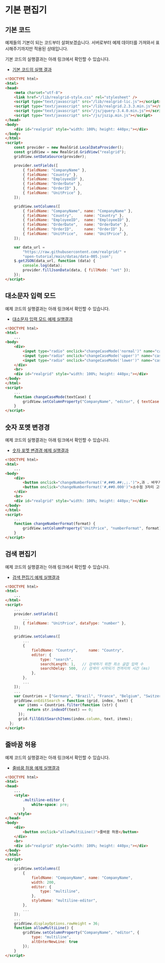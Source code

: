 # 기본 편집기


## 기본 코드

예제들의 기본이 되는 코드부터 살펴보겠습니다.
서버로부터 예제 데이터를 가져와서 표시해주기까지만 적용된 상태입니다.

기본 코드의 실행결과는 아래 링크에서 확인할 수 있습니다.

* [기본 코드의 실행 결과](http://10bun.tv/samples/realgrid2/part-2/10/step-00.html)

``` html
<!DOCTYPE html>
<html>
<head>
    <meta charset="utf-8">
    <link href="/lib/realgrid-style.css" rel="stylesheet" />
    <script type="text/javascript" src="/lib/realgrid-lic.js"></script>
    <script type="text/javascript" src="/lib/realgrid.2.3.3.min.js"></script>
    <script type="text/javascript" src="/js/jquery-3.4.0.min.js"></script>
    <script type="text/javascript" src="/js/jszip.min.js"></script>
</head>
<body>
    <div id="realgrid" style="width: 100%; height: 440px;"></div>
</body>
</html>
<script>
    const provider = new RealGrid.LocalDataProvider();
    const gridView = new RealGrid.GridView("realgrid");
    gridView.setDataSource(provider);

    provider.setFields([
        { fieldName: "CompanyName" },
        { fieldName: "Country" },
        { fieldName: "EmployeeID" },
        { fieldName: "OrderDate" },
        { fieldName: "OrderID" },
        { fieldName: "UnitPrice" },
    ]);

    gridView.setColumns([
        { fieldName: "CompanyName", name: "CompanyName" },
        { fieldName: "Country",     name: "Country" },
        { fieldName: "EmployeeID",  name: "EmployeeID" },
        { fieldName: "OrderDate",   name: "OrderDate" },
        { fieldName: "OrderID",     name: "OrderID" },
        { fieldName: "UnitPrice",   name: "UnitPrice" },
    ]);

    var data_url =
        "https://raw.githubusercontent.com/realgrid/" +
        "open-tutorial/main/datas/data-005.json";
    $.getJSON(data_url, function (data) {
        console.log(data);
        provider.fillJsonData(data, { fillMode: "set" });
    });
</script>
```


## 대소문자 입력 모드

예제 코드의 실행결과는 아래 링크에서 확인할 수 있습니다.
* [대소문자 입력 모드 예제 실행결과](http://10bun.tv/samples/realgrid2/part-2/10/step-01.html)

``` html
<!DOCTYPE html>
<html>
    ...
<body>
    <div>
        <input type="radio" onclick="changeCaseMode('normal')" name="caseMode" value="normal" checked="checked"> Normal
        <input type="radio" onclick="changeCaseMode('upper')" name="caseMode" value="upper"> 대문자로 입력
        <input type="radio" onclick="changeCaseMode('lower')" name="caseMode" value="lower"> 소문자로 입력
    </div>
    <br>
    <div id="realgrid" style="width: 100%; height: 440px;"></div>
</body>
</html>
<script>
    ...
    function changeCaseMode(textCase) {
        gridView.setColumnProperty("CompanyName", "editor", { textCase: textCase });
    }
</script>
```


## 숫자 포멧 변경경

예제 코드의 실행결과는 아래 링크에서 확인할 수 있습니다.
* [숫자 포멧 변경경 예제 실행결과](http://10bun.tv/samples/realgrid2/part-2/10/step-02.html)

``` html
<!DOCTYPE html>
<html>
    ...
<body>
    <div>
        <button onclick="changeNumberFormat('#,##0.##;,;.')">,과 . 바꾸기</button>
        <button onclick="changeNumberFormat('#,##0.000')">소수점 3자리 고정</button>
    </div>
    <br>
    <div id="realgrid" style="width: 100%; height: 440px;"></div>
</body>
</html>
<script>
    ...
    function changeNumberFormat(format) {
        gridView.setColumnProperty("UnitPrice", "numberFormat", format);
    }
</script>
```


## 검색 편집기

예제 코드의 실행결과는 아래 링크에서 확인할 수 있습니다.
* [검색 편집기 예제 실행결과](http://10bun.tv/samples/realgrid2/part-2/10/step-03.html)

``` html
<!DOCTYPE html>
<html>
    ...
</html>
<script>
    ...
    provider.setFields([
        ...
        { fieldName: "UnitPrice", dataType: "number" },
    ]);

    gridView.setColumns([
        ...
        { 
            fieldName: "Country",     name: "Country",
            editor: {
                type: "search",
                searchLength: 1,   // 검색하기 위한 최소 글잡 입력 수
                searchDelay: 500,  // 검색이 시작되기 전까지의 시간 (ms)
            },
        },
        ...
    ]);
    ...
    var Countries = ["Germany", "Brazil", "France", "Belgium", "Switzerland"];
    gridView.onEditSearch = function (grid, index, text) {
      var items = Countries.filter(function (str) {
          return str.indexOf(text) == 0;
      });
      grid.fillEditSearchItems(index.column, text, items);
  };
</script>
```


## 줄바꿈 허용

예제 코드의 실행결과는 아래 링크에서 확인할 수 있습니다.
* [줄바꿈 허용 예제 실행결과](http://10bun.tv/samples/realgrid2/part-2/10/step-04.html)

``` html
<!DOCTYPE html>
<html>
<head>
    ...
    <style>
        .multiline-editor {
            white-space: pre;
        }
    </style>
</head>
<body>
    <div>
        <button onclick="allowMultiLine()">줄바꿈 허용</button>
    </div>
    <br>
    <div id="realgrid" style="width: 100%; height: 440px;"></div>
</body>
</html>
<script>
    ...
    gridView.setColumns([
        { 
            fieldName: "CompanyName", name: "CompanyName",
            width: 200,
            editor: {
                type: "multiline",
            },
            styleName: "multiline-editor",
        },
        ...
    ]);
    ...
    gridView.displayOptions.rowHeight = 36;
    function allowMultiLine() {
        gridView.setColumnProperty("CompanyName", "editor", {
            type: "multiline",
            altEnterNewLine: true
        });
    }
</script>
```
